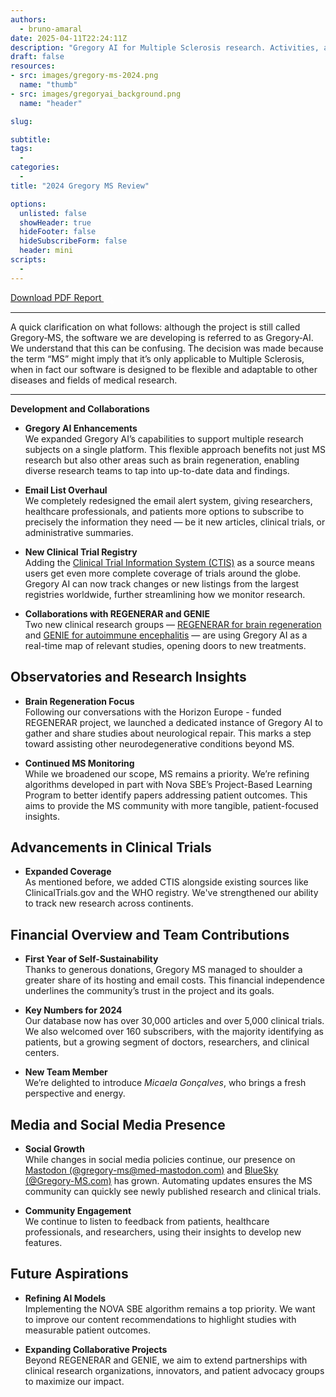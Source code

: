 ```yaml
---
authors:
  - bruno-amaral
date: 2025-04-11T22:24:11Z
description: "Gregory AI for Multiple Sclerosis research. Activities, and accounts for the project in 2024."
draft: false
resources: 
- src: images/gregory-ms-2024.png
  name: "thumb"
- src: images/gregoryai_background.png
  name: "header"

slug:

subtitle: 
tags: 
  - 
categories: 
  - 
title: "2024 Gregory MS Review"

options:
  unlisted: false
  showHeader: true
  hideFooter: false
  hideSubscribeForm: false
  header: mini
scripts:
  -
---
```


<div class="text-center">
  <a class="btn btn-success" href="./GregoryMS_Annual_Report_2024.pdf" data-umami-event="click--download-pdf-2023" target="_blank">
    Download PDF Report 
    <svg xmlns="http://www.w3.org/2000/svg" viewBox="0 0 512 512" style="height: 1rem; vertical-align: middle; opacity: 0.8">
      <path fill="#ffffff" d="M288 32c0-17.7-14.3-32-32-32s-32 14.3-32 32V274.7l-73.4-73.4c-12.5-12.5-32.8-12.5-45.3 0s-12.5 32.8 0 45.3l128 128c12.5 12.5 32.8 12.5 45.3 0l128-128c12.5-12.5 12.5-32.8 0-45.3s-32.8-12.5-45.3 0L288 274.7V32zM64 352c-35.3 0-64 28.7-64 64v32c0 35.3 28.7 64 64 64H448c35.3 0 64-28.7 64-64V416c0-35.3-28.7-64-64-64H346.5l-45.3 45.3c-25 25-65.5 25-90.5 0L165.5 352H64zm368 56a24 24 0 1 1 0 48 24 24 0 1 1 0-48z"/>
    </svg>
  </a>
</div>

---

A quick clarification on what follows: although the project is still called Gregory‑MS, the software we are developing is referred to as Gregory‑AI. We understand that this can be confusing. The decision was made because the term “MS” might imply that it’s only applicable to Multiple Sclerosis, when in fact our software is designed to be flexible and adaptable to other diseases and fields of medical research.

---

**Development and Collaborations**

- **Gregory AI Enhancements**  
  We expanded Gregory AI’s capabilities to support multiple research subjects on a single platform. This flexible approach benefits not just MS research but also other areas such as brain regeneration, enabling diverse research teams to tap into up-to-date data and findings.

- **Email List Overhaul**  
  We completely redesigned the email alert system, giving researchers, healthcare professionals, and patients more options to subscribe to precisely the information they need — be it new articles, clinical trials, or administrative summaries.

- **New Clinical Trial Registry**  
  Adding the [Clinical Trial Information System (CTIS)](https://euclinicaltrials.eu/) as a source means users get even more complete coverage of trials around the globe. Gregory AI can now track changes or new listings from the largest registries worldwide, further streamlining how we monitor research.

- **Collaborations with REGENERAR and GENIE**  
  Two new clinical research groups — [REGENERAR for brain regeneration](https://research.regenerar.eu/) and [GENIE for autoimmune encephalitis](https://investigacao.encefalites.pt/) — are using Gregory AI as a real-time map of relevant studies, opening doors to new treatments.

## Observatories and Research Insights

- **Brain Regeneration Focus**  
  Following our conversations with the Horizon Europe - funded REGENERAR project, we launched a dedicated instance of Gregory AI to gather and share studies about neurological repair. This marks a step toward assisting other neurodegenerative conditions beyond MS.

- **Continued MS Monitoring**  
  While we broadened our scope, MS remains a priority. We’re refining algorithms developed in part with Nova SBE’s Project-Based Learning Program to better identify papers addressing patient outcomes. This aims to provide the MS community with more tangible, patient-focused insights.

## Advancements in Clinical Trials

- **Expanded Coverage**  
  As mentioned before, we added CTIS alongside existing sources like ClinicalTrials.gov and the WHO registry. We've strengthened our ability to track new research across continents.

## Financial Overview and Team Contributions

- **First Year of Self-Sustainability**  
  Thanks to generous donations, Gregory MS managed to shoulder a greater share of its hosting and email costs. This financial independence underlines the community’s trust in the project and its goals.

- **Key Numbers for 2024**  
  Our database now has over 30,000 articles and over 5,000 clinical trials. We also welcomed over 160 subscribers, with the majority identifying as patients, but a growing segment of doctors, researchers, and clinical centers.

- **New Team Member**  
  We’re delighted to introduce *Micaela Gonçalves*, who brings a fresh perspective and energy.

## Media and Social Media Presence

- **Social Growth**  
  While changes in social media policies continue, our presence on [Mastodon (@gregory-ms@med-mastodon.com)](https://med-mastodon.com/@gregoryMS) and [BlueSky (@Gregory-MS.com)](https://bsky.app/profile/Gregory-MS.com) has grown. Automating updates ensures the MS community can quickly see newly published research and clinical trials.

- **Community Engagement**  
  We continue to listen to feedback from patients, healthcare professionals, and researchers, using their insights to develop new features.

## Future Aspirations

- **Refining AI Models**  
  Implementing the NOVA SBE algorithm remains a top priority. We want to improve our content recommendations to highlight studies with measurable patient outcomes.

- **Expanding Collaborative Projects**  
  Beyond REGENERAR and GENIE, we aim to extend partnerships with clinical research organizations, innovators, and patient advocacy groups to maximize our impact.

